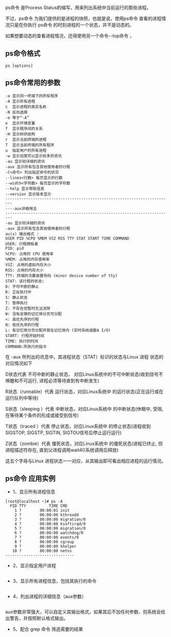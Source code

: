 ps命令 是Process Status的缩写，用来列出系统中当前运行的那些进程。

不过，ps命令 为我们提供的是进程的快照，也就是说，使用ps命令 查看的进程情况只是在你执行 ps命令 的时刻进程的一个状态，并不是动态的。

如果想要动态的查看进程情况，还得使用另一个命令--top命令 ，
## ps命令格式
````
ps [options]
````
## ps命令常用的参数
````
-a 显示同一终端下的所有程序
-A 显示所有进程
c  显示进程的真实名称
-N 反向选择
-e 等于“-A”
e  显示环境变量
f  显示程序间的关系
-H 显示树状结构
r  显示当前终端的进程
T  显示当前终端的所有程序
u  指定用户的所有进程
-w 显示加宽可以显示较多的资讯
-au 显示较详细的资讯
-aux 显示所有包含其他使用者的行程 
-C<命令> 列出指定命令的状况
--lines<行数> 每页显示的行数
--width<字符数> 每页显示的字符数
--help 显示帮助信息
--version 显示版本显示
-------------------------------------------------------------------------
----aux详细用法    
-------------------------------------------------------------------------
-au 显示较详细的资讯
-aux 显示所有包含其他使用者的行程
au(x) 输出格式 :
USER PID %CPU %MEM VSZ RSS TTY STAT START TIME COMMAND
USER: 行程拥有者
PID: pid
%CPU: 占用的 CPU 使用率
%MEM: 占用的内存使用率
VSZ: 占用的虚拟内存大小
RSS: 占用的内存大小
TTY: 终端的次要装置号码 (minor device number of tty)
STAT: 该行程的状态:
D: 不可中断的静止
R: 正在执行中
S: 静止状态
T: 暂停执行
Z: 不存在但暂时无法消除
W: 没有足够的记忆体分页可分配
<: 高优先序的行程
N: 低优先序的行程
L: 有记忆体分页分配并锁在记忆体内 (实时系统或捱A I/O)
START: 行程开始时间
TIME: 执行的时间
COMMAND:所执行的指令
````
在 -aux 所列出的讯息中，其进程状态（STAT）标识的状态与Linux 进程 状态的对应情况如下

D状态代表 不可中断的静止状态， 对应Linux系统中的不可中断状态(收到信号不唤醒和不可运行, 进程必须等待直到有中断发生)

R状态（runnable）代表 运行状态，对应Linux系统中 的运行状态(正在运行或在运行队列中等待) 

S状态（sleeping ）代表 中断状态，对应Linux系统中 的中断状态(休眠中, 受阻, 在等待某个条件的形成或接受到信号) 

T状态（traced ）代表 停止状态，对应Linux系统中 的停止状态(进程收到SIGSTOP, SIGSTP, SIGTIN, SIGTOU信号后停止运行运行) 

Z状态（zombie）代表 僵死状态，对应Linux系统中 的僵死状态(进程已终止, 但进程描述符存在, 直到父进程调用wait4()系统调用后释放) 

这五个字母与Linux 进程状态一一对应，从其输出即可看出相应进程的运行情况。
## ps命令 应用实例
* 1、显示所有进程信息
````
[root@localhost ~]# ps -A
  PID TTY          TIME CMD
    1 ?        00:00:01 init
    2 ?        00:00:00 kthreadd
    3 ?        00:00:00 migration/0
    4 ?        00:00:00 ksoftirqd/0
    5 ?        00:00:00 migration/0
    6 ?        00:00:00 watchdog/0
    7 ?        00:00:00 events/0
    8 ?        00:00:00 cgroup
    9 ?        00:00:00 khelper
   10 ?        00:00:00 netns
······························
````
* 2、显示指定用户进程
````

````
* 3、显示所有进程信息，包括其执行的命令
````

````
* 4、列出进程的详细信息（aux参数）
````

````
aux参数非常强大，可以自定义其输出格式，如果其后不加任何参数，则系统会给出警告，并按照默认格式输出。
* 5、配合 grep 命令 筛选需要的结果
````

````
